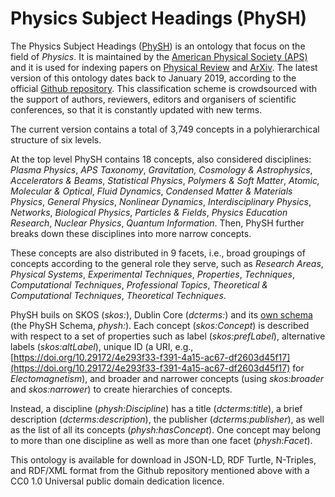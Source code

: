 # Physics Subject Headings (PhySH)

The Physics Subject Headings ([PhySH](https://physh.aps.org)) is an ontology that focus on the field of *Physics*. It is maintained by the [American Physical Society (APS)](https://www.aps.org) and it is used for indexing papers on [Physical Review](https://journals.aps.org) and [ArXiv](https://arxiv.org). The latest version of this ontology dates back to January 2019, according to the official [Github repository](https://github.com/physh-org/PhySH).
This classification scheme is crowdsourced with the support of authors, reviewers, editors and organisers of scientific conferences, so that it is constantly updated with new terms.

The current version contains a total of 3,749 concepts in a polyhierarchical structure of six levels. 

At the top level PhySH contains 18 concepts, also considered disciplines: *Plasma Physics*, 
*APS Taxonomy*, 
*Gravitation, Cosmology \& Astrophysics*, 
*Accelerators \& Beams*, 
*Statistical Physics*, 
*Polymers \& Soft Matter*, 
*Atomic, Molecular \& Optical*, 
*Fluid Dynamics*, 
*Condensed Matter \& Materials Physics*, 
*General Physics*, 
*Nonlinear Dynamics*, 
*Interdisciplinary Physics*, 
*Networks*, 
*Biological Physics*, 
*Particles \& Fields*, 
*Physics Education Research*, 
*Nuclear Physics*, 
*Quantum Information*. 
Then, PhySH further breaks down these disciplines into more narrow concepts.

These concepts are also distributed in 9 facets, i.e., broad groupings of concepts according to the general role they serve, such as *Research Areas*, *Physical Systems*, *Experimental Techniques*, *Properties*, *Techniques*, *Computational Techniques*, *Professional Topics*, *Theoretical \& Computational Techniques*, *Theoretical Techniques*. 

PhySH buils on SKOS (*skos:*), Dublin Core (*dcterms:*) and its [own schema](https://physh.org/rdf/2018/01/01/core\#) (the PhySH Schema, *physh:*). Each concept (*skos:Concept*) is described with respect to a set of properties such as label (*skos:prefLabel*), alternative labels (*skos:altLabel*), unique ID (a URI, e.g., [https://doi.org/10.29172/4e293f33-f391-4a15-ac67-df2603d45f17](https://doi.org/10.29172/4e293f33-f391-4a15-ac67-df2603d45f17) for *Electomagnetism*), and broader and narrower concepts (using *skos:broader* and *skos:narrower*) to create hierarchies of concepts. 

Instead, a discipline (*physh:Discipline*) has a title (*dcterms:title*), a brief description (*dcterms:description*), the publisher (*dcterms:publisher*), as well as the list of all its concepts (*physh:hasConcept*). One concept may belong to more than one discipline as well as more than one facet (*physh:Facet*). 


This ontology is available for download in JSON-LD, RDF Turtle, N-Triples, and RDF/XML format from the Github repository mentioned above with a CC0 1.0 Universal public domain dedication licence. 
